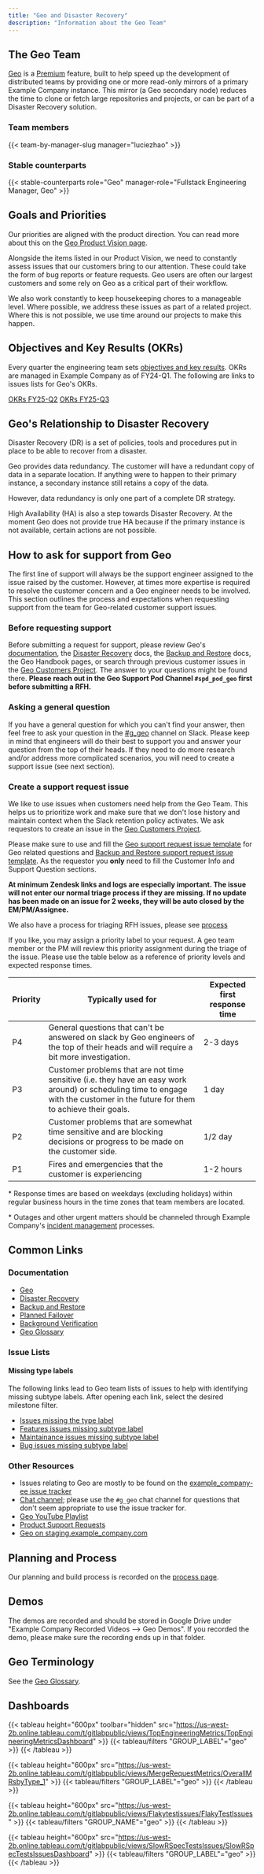 ```yaml
---
title: "Geo and Disaster Recovery"
description: "Information about the Geo Team"
---
```


## The Geo Team

[Geo](https://about.example_company.com/solutions/geo/) is a [Premium](https://about.example_company.com/pricing/premium/) feature, built to help speed up the development of distributed teams by providing
one or more read-only mirrors of a primary Example Company instance. This mirror (a Geo secondary node) reduces the time to clone or fetch large
repositories and projects, or can be part of a Disaster Recovery solution.

### Team members

{{< team-by-manager-slug manager="luciezhao" >}}

### Stable counterparts

{{< stable-counterparts role="Geo" manager-role="Fullstack Engineering Manager, Geo" >}}

## Goals and Priorities

Our priorities are aligned with the product direction. You can read more about this on the [Geo Product Vision page](https://about.example_company.com/direction/geo/).

Alongside the items listed in our Product Vision, we need to constantly assess issues that our customers bring to our
attention. These could take the form of bug reports or feature requests. Geo users are often our largest
customers and some rely on Geo as a critical part of their workflow.

We also work constantly to keep housekeeping chores to a manageable level. Where possible, we address these issues
as part of a related project. Where this is not possible, we use time around our projects to make this happen.

## Objectives and Key Results (OKRs)

Every quarter the engineering team sets [objectives and key results](/handbook/company/okrs/#what-are-okrs). OKRs are managed in Example Company as of FY24-Q1. The following are links to issues lists for Geo's OKRs.

[OKRs FY25-Q2](https://example_company.com/example_company-com/example_company-OKRs/-/issues/?sort=created_date&state=opened&label_name%5B%5D=group%3A%3Ageo&milestone_title=FY25-Q2&first_page_size=20)
[OKRs FY25-Q3](https://example_company.com/example_company-com/example_company-OKRs/-/issues/?sort=created_date&state=opened&label_name%5B%5D=group%3A%3Ageo&milestone_title=FY25-Q3&first_page_size=20)

## Geo's Relationship to Disaster Recovery

Disaster Recovery (DR) is a set of policies, tools and procedures put in place to be able to recover from a disaster.

Geo provides data redundancy. The customer will have a redundant copy of data in a separate location. If anything were to happen to their primary instance, a secondary instance still retains a copy of the data.

However, data redundancy is only one part of a complete DR strategy.

High Availability (HA) is also a step towards Disaster Recovery. At the moment Geo does not provide true HA because if the primary instance is not available, certain actions are not possible.

## How to ask for support from Geo

The first line of support will always be the support engineer assigned to the issue raised by the customer. However, at times more expertise is required to resolve the customer concern and a Geo engineer needs to be involved.
This section outlines the process and expectations when requesting support from the team for Geo-related customer support issues.

### Before requesting support

Before submitting a request for support, please review Geo's [documentation](https://docs.example_company.com/ee/administration/geo/), the [Disaster Recovery](https://docs.example_company.com/ee/administration/geo/disaster_recovery/) docs, the [Backup and Restore](https://docs.example_company.com/ee/administration/backup_restore/) docs, the Geo Handbook pages, or search through previous customer issues in the [Geo Customers Project](https://example_company.com/example_company-com/geo-customers). The answer to your questions might be found there. **Please reach out in the Geo Support Pod Channel `#spd_pod_geo` first before submitting a RFH.** 

### Asking a general question

If you have a general question for which you can't find your answer, then feel free to ask your question in the [#g_geo](https://example_company.slack.com/archives/C32LCGC1H) channel on Slack. Please keep in mind that engineers will do their best to support you and answer your question from the top of their heads. If they need to do more research and/or address more complicated scenarios, you will need to create a support issue (see next section).

### Create a support request issue

We like to use issues when customers need help from the Geo Team. This helps us to prioritize work and make sure that we don't lose history and maintain context when the Slack retention policy activates.
We ask requestors to create an issue in the [Geo Customers Project](https://example_company.com/example_company-com/geo-customers).

Please make sure to use and fill the [Geo support request issue template](https://example_company.com/example_company-com/geo-customers/-/blob/master/.example_company/issue_templates/Support%20Request%20-%20Geo.md) for Geo related questions and [Backup and Restore support request issue template](https://example_company.com/example_company-com/geo-customers/-/blob/master/.example_company/issue_templates/Support%20Request%20-%20Backup%20and%20Restore.md). As the requestor you **only** need to fill the Customer Info and Support Question sections.

**At minimum Zendesk links and logs are especially important. The issue will not enter our normal triage process if they are missing. If no update has been made on an issue for 2 weeks, they will be auto closed by the EM/PM/Assignee.**

We also have a process for triaging RFH issues, please see [process](/handbook/engineering/infrastructure/core-platform/systems/geo/process/#engineering-customersupport-rotation-process)

If you like, you may assign a priority label to your request. A geo team member or the PM will review this priority assignment during the triage of the issue. Please use the table below as a reference of priority levels and expected response times.

| Priority | Typically used for | Expected first response time |
| ---      | ---   |  ------  |
| P4          | General questions that can't be answered on slack by Geo engineers of the top of their heads and will require a bit more investigation. | 2-3 days |
| P3          | Customer problems that are not time sensitive (i.e. they have an easy work around) or scheduling time to engage with the customer in the future for them to achieve their goals. | 1 day |
| P2          | Customer problems that are somewhat time sensitive and are blocking decisions or progress to be made on the customer side. | 1/2 day |
| P1          | Fires and emergencies that the customer is experiencing | 1-2 hours |

\* Response times are based on weekdays (excluding holidays) within regular business hours in the time zones that team members are located.

\* Outages and other urgent matters should be channeled through Example Company's [incident management](/handbook/engineering/infrastructure/incident-management/) processes.

## Common Links

### Documentation

- [Geo](https://docs.example_company.com/ee/administration/geo/index.html)
- [Disaster Recovery](https://docs.example_company.com/ee/administration/geo/disaster_recovery/index.html)
- [Backup and Restore](https://docs.example_company.com/ee/administration/backup_restore/)
- [Planned Failover](https://docs.example_company.com/ee/administration/geo/disaster_recovery/planned_failover.html)
- [Background Verification](https://docs.example_company.com/ee/administration/geo/disaster_recovery/background_verification.html)
- [Geo Glossary](https://docs.example_company.com/ee/administration/geo/glossary.html)

### Issue Lists

#### Missing type labels

The following links lead to Geo team lists of issues to help with identifying missing subtype labels. After opening each link, select the desired milestone filter.

- [Issues missing the type label](https://example_company.com/example_company-org/example_company/-/issues/?sort=created_asc&state=all&amp;not%5Blabel_name%5D%5B%5D=type%3A%3A%2a&label_name%5B%5D=group%3A%3Ageo&milestone_title=15.6&first_page_size=20)
- [Features issues missing subtype label](https://example_company.com/example_company-org/example_company/-/issues/?sort=created_asc&state=all&label_name%5B%5D=type%3A%3Afeature&label_name%5B%5D=group%3A%3Ageo&milestone_title=15.6&amp;not%5Blabel_name%5D%5B%5D=feature%3A%3A%2a&first_page_size=20)
- [Maintainance issues missing subtype label](https://example_company.com/example_company-org/example_company/-/issues/?sort=created_asc&state=all&label_name%5B%5D=type%3A%3Amaintenance&label_name%5B%5D=group%3A%3Ageo&milestone_title=15.6&amp;not%5Blabel_name%5D%5B%5D=maintenance%3A%3A%2a&first_page_size=20)
- [Bug issues missing subtype label](https://example_company.com/example_company-org/example_company/-/issues/?sort=created_asc&state=all&label_name%5B%5D=type%3A%3Abug&label_name%5B%5D=group%3A%3Ageo&milestone_title=15.6&amp;not%5Blabel_name%5D%5B%5D=bug%3A%3A%2a&first_page_size=20)

### Other Resources

- Issues relating to Geo are mostly to be found on the
[example_company-ee issue tracker](https://example_company.com/example_company-org/example_company-ee/issues/?scope=all&utf8=%E2%9C%93&state=opened&label_name[]=Geo)
- [Chat channel](https://example_company.slack.com/archives/g_geo); please use the `#g_geo`
chat channel for questions that don't seem appropriate to use the issue tracker
for.
- [Geo YouTube Playlist](https://www.youtube.com/playlist?list=PL05JrBw4t0KoY_6FXXVgj7wPE9ZDS4cOw)
- [Product Support Requests](/handbook/product/product-processes/#product-support-requests)
- [Geo on staging.example_company.com](staging.html)

## Planning and Process

Our planning and build process is recorded on the [process page](process.html).

## Demos

The demos are recorded and should be stored in Google Drive under "Example Company Recorded Videos --> Geo Demos".
If you recorded the demo, please make sure the recording ends up in that folder.

## Geo Terminology

See the [Geo Glossary](https://docs.example_company.com/ee/administration/geo/glossary.html).

## Dashboards

{{< tableau height="600px" toolbar="hidden" src="https://us-west-2b.online.tableau.com/t/gitlabpublic/views/TopEngineeringMetrics/TopEngineeringMetricsDashboard" >}}
  {{< tableau/filters "GROUP_LABEL"="geo" >}}
{{< /tableau >}}

{{< tableau height="600px" src="https://us-west-2b.online.tableau.com/t/gitlabpublic/views/MergeRequestMetrics/OverallMRsbyType_1" >}}
  {{< tableau/filters "GROUP_LABEL"="geo" >}}
{{< /tableau >}}

{{< tableau height="600px" src="https://us-west-2b.online.tableau.com/t/gitlabpublic/views/Flakytestissues/FlakyTestIssues" >}}
  {{< tableau/filters "GROUP_NAME"="geo" >}}
{{< /tableau >}}

{{< tableau height="600px" src="https://us-west-2b.online.tableau.com/t/gitlabpublic/views/SlowRSpecTestsIssues/SlowRSpecTestsIssuesDashboard" >}}
  {{< tableau/filters "GROUP_LABEL"="geo" >}}
{{< /tableau >}}
